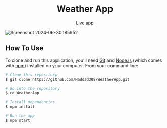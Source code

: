 
<h1 align="center">
  Weather App
  <br>
</h1>

<p align="center">
  <a href="https://weather-check-gules.vercel.app/">Live app</a> 
</p>

![Screenshot 2024-06-30 185952](https://github.com/Haddad308/WeatherApp/assets/112962278/b9c0ff27-f211-4ef1-ad8d-4f1726660f2a)


## How To Use

To clone and run this application, you'll need [Git](https://git-scm.com) and [Node.js](https://nodejs.org/en/download/) (which comes with [npm](http://npmjs.com)) installed on your computer. From your command line:

```bash
# Clone this repository
$ git clone https://github.com/Haddad308/WeatherApp.git

# Go into the repository
$ cd WeatherApp

# Install dependencies
$ npm install

# Run the app
$ npm start
```


